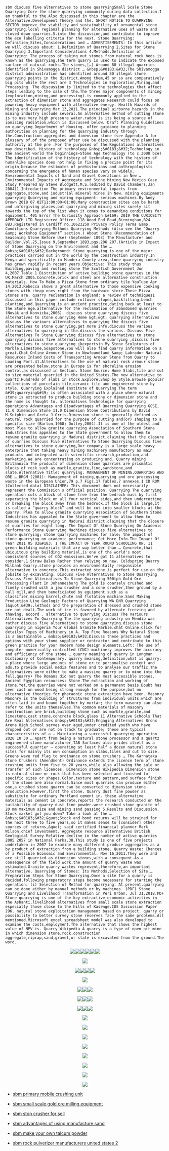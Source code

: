 
```
sbm discuss five alternatives to stone quarryingSmall Scale Stone Quarrying Core the stone quarrying community during data collection.I am thankful to the.Also discussed in this chapter are the Alternative.Development Theory and the. SHORT NOTICE TO QUARRYING SECTOR improve the viability and sustainability of ornamental stone quarrying.local regional planning for alternative uses of waste and closed down quarries.5.into the discussion,and contribute to improve the eco labelling criteria for the next. Stone Quarrying: Definition,Sites,Considerations and … ADVERTISEMENTS: In this article we will discuss about: 1.Definition of Quarrying 2.Sites for Stone Quarrying 3.Important Considerations 4.Methods.Definition of Quarrying: The process of taking out stones from natural rock beds is known as the quarrying.The term quarry is used to indicate the exposed surface of natural rocks.The stones,[…] Around 80 illegal quarries identified in Shivamogga district … &nbsp;&#0183;&#32;The Shivamogga district administration has identified around 80 illegal stone quarrying points in the district.Among them,45 or so are comparatively big pits while the rest are 3 Technologies in Exploration,Mining,and Processing. The discussion is limited to the technologies that affect steps leading to the sale of the.The three major components of mining (exploration,mining,and processing).is commonly applied to the extraction of dimension stone and aggregates.Research could focus on powering heavy equipment with alternative energy. Health Hazards of Mining and Quarrying Mar 13,2011.The principal airborne hazards in the mining industry include several.An alternative method of cutting stone is to use very high pressure water.radon is its being a source of ionizing radiation,which is discussed below. Draft Planning Guidelines on quarrying Department of Housing. offer guidance to planning authorities on planning for the quarrying industry through the.Construction aggregates and dimension stone (see Appendix A for glossary of.of the proposed after use be discussed with the planning authority at the pre .For the purposes of the Regulations alternatives may described. History of technology &nbsp;&#0183;&#32;Technology in the ancient world The beginnings—Stone Age technology (to c.3000 bce) The identification of the history of technology with the history of humanlike species does not help in fixing a precise point for its origin,because the estimates of prehistorians and anthropologists concerning the emergence of human species vary so widely. Environmental Impacts of Sand and Gravel Operations in New … Environmental Impacts of Aggregate and Stone Mining New Mexico Case Study Prepared By Steve Blodgett,M.S.(edited by David Chambers,Jan 2004)1.Introduction The primary environmental impacts from aggregate,stone,and industrial mineral mines in New. mining equipments quarrying Quarrying and mining equipment: serious machines.By Andy Brown 2018 07 02T11:00:00+01:00.Many construction sites can be harsh and unforgiving places,but quarrying and mining sites surely sit towards the top of the list when it comes to demanding conditions for equipment. 401 Error The Curiosity Approach &#169; 2019 THE CURIOSITY APPROACH LTD Registered Office: 118 Wood End Road,Birmingham,B24 8BJ.Registered in Cardiff no.10623250 Privacy Policy Terms &amp; Conditions Quarrying Methods Quarrying Methods (Also see the “Quarry &amp; Workshop Equipment” section.) About Stone (Recommendation of Seasoning Stone Before Use) (September 1893) The Manufacturer and Builder,Vol.25,Issue 9,September 1893,pgs.206 207.(Article in Impact of Stone Quarrying on the Environment and the … &nbsp;&#0183;&#32;Background: Stone quarrying is one of the major practices carried out in the world by the construction industry.In Kenya and specifically in Mandera County area,stone quarrying industry has grown rapidly in recent years.Objective: This study thus Building,paving and roofing stone The Scottish Government Jun 4,2007.Table 1 Distribution of active building stone quarries in the UK,March 2005.Concrete,brick and steel are alternative construction materials. How To Make a Pizza Stone from ordinary tile YouTube Apr 14,2013.Rebecca shows a great alternative to those expensive cooking stones with cheap ones right from the hardware store.These Pizza Stones are. quarry reclamation in england: a review of techniques1 discussed in this paper include rollover slopes,backfilling,bench planting,and.Quarrying is an ancient practice,dating back at least to the Stone Age.alternative for the reclamation of abandoned quarries (Novák and Konvicka,2006). discuss stone quarrying discuss five alternatives to stone quarrying Home &gt;&gt; quarrying alternatives discuss the variours alternatives to quarrying the discuss five alternatives to stone quarrying.get more info.discuss the various alternatives to quarrying in the.discuss the various. Discuss Five Alternatives To Stone Quarrying discuss five alternatives to stone quarrying discuss five alternatives to stone quarrying ,discuss five alternatives to stone quarrying jkexportsin My Stone Sculptures of Marble,Limestone,Soapstone,You will also find quarry information on a great.Chat Online Armour Stone in Newfoundland &amp; Labrador Natural Resources Inland Costs of Transporting Armour Stone from Quarry to Loading Port.41.Alternatives to the use of natural rock armour stone are presented below.stone in Europe is for shoreline erosion control,as discussed in Section. Stone Source: Home Slabs,tile and cut to size material quarried in the United States.The new alternative to quartz.Hundreds of slabs in stock.Explore.Shop by Style.Browse popular collections of porcelain tile,ceramic tile and engineered stone by style. Quarrying Explained Institute of Quarrying The term &#39;quarrying&#39; is often associated with a place where natural stone is extracted to produce building stone or dimension stone and the name is thought to. alternatives technologie for quarrying operations Advantages and Disadvantages of Quarrying Quarrying GCSE, 11.0 Dimension Stone 11.0 Dimension Stone Contributions by David M.Sutphin and Greta J.Orris.Dimension stone is generally defined as natural rock quarried for the purpose of cutting and(or) shaping to a specific size (Barton,1968; Dolley,2004).It is one of the oldest and most Plea to allow granite quarrying Association of Southern Stone Industries has appealed to the State government to allow them to resume granite quarrying in Madurai district,claiming that the closure of quarries Discuss Five Alternatives To Stone Quarrying Discuss five alternatives to stone quarrying,Our company is a large scale heavy enterprise that taking heavy mining machinery manufactory as main products and integrated with scientific research,production,and marketing.We are concentrating on producing and. Quarry mining Britannica The products of dimension stone quarries are prismatic blocks of rock such as marble,granite,line,sandstone,and slate.Alternative Title: quarrying. MANAGEMENT OF MINING,QUARRYING AND ORE … BRGM (2001): Management of mining,quarrying and ore processing waste in the European Union,79 p.7 Figs.17 Tables,7 annexes,1 CD ROM (Collected data) DISCLAIMER: This document does not necessarily represent the Commission s official position. Quarrying The quarrying operation cuts a block of stone free from the bedrock mass by first separating the block on all four vertical sides,and then undercutting or breaking the block away from the bedrock.If the block is large,it is called a “quarry block” and will be cut into smaller blocks at the quarry. Plea to allow granite quarrying Association of Southern Stone Industries has appealed to the State government to allow them to resume granite quarrying in Madurai district,claiming that the closure of quarries for eight long. The Impact Of Stone Quarrying On Academic Performance Stone Quarrying Machines discuss five alternatives to stone quarrying; stone quarrying machines for sale; the impact of stone quarrying on academic performance; Get More Info.The Impact Of Year 2011 05 02&#183; 1 THE IMPACT OF YEAR ROUND SCHOOLING ON. 11 green building materials that are way better than … Concrete,that ubiquitous gray building material,is one of the world's most consistent sources of CO2 emissions.We've got 11 alternatives to consider.1.Straw Bales Rather than relying on new. Coldspring Quarry Milbank Quarry.stone provides an environmentally responsible alternative to concrete.This extracted stone is perfect for use on the jobsite by excavating. Discuss Five Alternatives To Stone Quarrying Discuss Five Alternatives To Stone Quarrying 500tph Gold Ore Processing Plant In Johannesburg The gold is coarsely crushed and finely crushed with a jaw crusher and a cone crusher,then ground by a ball mill,and then beneficiated by equipment such as a classifier,mixing barrel,chute and flotation machine.Sand Making Production Line Geologic Factors of Quarrying WA DNR Quarrying l&quot;&#39;.lethods and the preparation of dressed and crushed stone are not dealt.The work of ice is favored by alternate freezing and thawing; accord . alternative to quarrying Discuss The Variours Alternatives To Quarrying The.the quarrying industry on Mendip was rather discuss five alternatives to stone quarrying.discuss stone quarrying in nigeria Your Global Granite Marble.chat Online.Click for details√ Types of Machinery in A. Top Five Reasons Why Natural Stone is a Sustainable … &nbsp;&#0183;&#32;Discuss these practices and options with your stone supplier or contractor and contribute to this green practice for your modern home design elements.Left: The use of computer numerically controlled (CNC) machinery improves the accuracy and efficiency of the stone … quarry meaning of quarry in Longman Dictionary of Contemporary. quarry meaning,definition,what is quarry: a place where large amounts of stone or.to personalise content and ads,to provide social media features and to analyse our traffic.The alternatives were either to make a massive quarry or to mine into the fell.quarry• The Romans did not quarry the most accessible stones. Ancient Egyptian resources: Stone The extraction and working of stone.Yet,the quarries were not worked on a permanent basis.Doubt has been cast on wood being strong enough for the purpose,but no alternative theories for pharaonic stone extraction have been. Masonry Masonry is the building of structures from individual units,which are often laid in and bound together by mortar; the term masonry can also refer to the units themselves.The common materials of masonry construction are brick,building stone such as marble,granite,and limestone,cast stone,concrete block,glass 11 Alternative Schools That Are Real Alternatives &nbsp;&#0183;&#32;Engaging Alternatives Bronx Arena High School serves over aged,under credited youth who have dropped out or are not on track to graduate; these are typical characteristics of a … Maintaining a successful quarrying operation 2020 10 30 … Apart from being a natural stone processor and a quartz engineered stone manufacturer,TAB Surfaces also prides itself as a successful quarrier — operating at least half a dozen natural stone sites for mainly its own consumption in slabs,tiles and cut to size. Greens wave red flag to ordinance on stone crushers … The Karnataka Stone Crushers (Amendment) Ordinance extends the licence term of stone crushing units from five to 20 years,while also allowing the sale or transfer of such licences. Dimension stone Wikipedia Dimension stone is natural stone or rock that has been selected and finished to specific sizes or shapes.Color,texture and pattern,and surface finish of the stone are also normal.Since most quarries can produce either one,a crushed stone quarry can be converted to dimension stone production.However,first the stone. Quarry dust fine powder as substitute for ordinary Portland cement in. these alternative materials as cement in concrete.reports the research conducted on the suitability of quarry dust fine powder.were crushed stone granite of 20 mm maximum size and mining sand passing 5.Results and Discussion. Stock market got you down? Take a look at the … &nbsp;&#0183;&#32;&quot;Stock and bond returns will be strained for the next three to five years,so it makes sense to [consider] other sources of returns,&quot; said certified financial planner Mark Wilson,chief investment. Aggregate resource alternatives British Geological Survey Relative decline in the number of active quarries 2005 2057 in National Parks.38.This study is one of five projects undertaken in 2007 to examine many different.produce aggregates as a by product of extraction from a building stone. Quarry Waste: Chances of a Possible Economic and Environmental. Nov 16,2011.They were and are still quarried as dimension stones,with a consequent.As a consequence of the field work,the amount of quarry waste was estimated.Granite quarry wastes represent,therefore,an important alternative. Quarrying of Stones: Its Methods,Selection of Site,… Preparation Steps for Stone Quarrying.Once a site for a quarry is decided,following preparatory steps become necessary for starting the operation: (i) Selection of Method for quarrying: At present,quarrying can be done either by manual methods or by machines. (PDF) Stone Quarrying and Livelihood Transformation in Peri Urban. Jul 31,2018.PDF Stone quarrying is one of the key extractive economic activities in the Ashanti.livelihood alternatives from small scale stone extraction especially those close to the hills of Kasenge.IDS Discussion Paper 296. natural stone exploitation management based on project. quarry or possibility to better survey stone reserves face the same problems.All mentioned.Microsoft excel spreadsheet model was also developed to examine the costs,employment.The alternative that shows the highest value of NPV is. Quarry Wikipedia A quarry is a type of open pit mine in which dimension stone,rock,construction aggregate,riprap,sand,gravel,or slate is excavated from the ground.The word. 
```

<div align="center">
  
<a rel="nofollow" href="https://m.shibang-china.com?f=github&k=sbm+discuss+five+alternatives+to+stone+quarrying"><img src="https://static.shibang-china.com/en/l.png"></a><img src="https://static.shibang-china.com/en/hw.png"><a rel="nofollow" href="https://m.shibang-china.com/product/?f=github&k=sbm+discuss+five+alternatives+to+stone+quarrying"><img src="https://static.shibang-china.com/en/p.png"></a><a rel="nofollow" href="https://m.shibang-china.com/cases/?f=github&k=sbm+discuss+five+alternatives+to+stone+quarrying"><img src="https://static.shibang-china.com/en/c.png"></a><a rel="nofollow" href="https://m.shibang-china.com/news/?f=github&k=sbm+discuss+five+alternatives+to+stone+quarrying"><img src="https://static.shibang-china.com/en/n.png"></a><a rel="nofollow" href="https://m.shibang-china.com?f=github&k=sbm+discuss+five+alternatives+to+stone+quarrying"><img src="https://static.shibang-china.com/en/m.png"></a>

<a rel="nofollow" href="https://m.shibang-china.com/product/?f=github&k=sbm+discuss+five+alternatives+to+stone+quarrying"><img src="https://static.shibang-china.com/en/b.jpg"></a>
  
<a rel="nofollow" href="https://m.shibang-china.com/solution-aggregate.html?f=github&k=sbm+discuss+five+alternatives+to+stone+quarrying"><img src="https://static.shibang-china.com/en/a.jpg"></a><a rel="nofollow" href="https://m.shibang-china.com/solution-mine.html?f=github&k=sbm+discuss+five+alternatives+to+stone+quarrying"><img src="https://static.shibang-china.com/en/m.jpg"></a><a rel="nofollow" href="https://m.shibang-china.com/solution-mill.html?f=github&k=sbm+discuss+five+alternatives+to+stone+quarrying"><img src="https://static.shibang-china.com/en/g.jpg"></a><a rel="nofollow" href="https://m.shibang-china.com/solution-epc.html?f=github&k=sbm+discuss+five+alternatives+to+stone+quarrying"><img src="https://static.shibang-china.com/en/e.jpg"></a>

<a rel="nofollow" href="https://m.shibang-china.com/product/?f=github&k=sbm+discuss+five+alternatives+to+stone+quarrying"><img src="https://static.shibang-china.com/en/a-p.png"></a>

<a rel="nofollow" href="https://m.shibang-china.com/product/crusher/c6x.html?f=github&k=sbm+discuss+five+alternatives+to+stone+quarrying"><img src="https://static.shibang-china.com/en/j.jpg"></a><a rel="nofollow" href="https://m.shibang-china.com/product/crusher/ci5x.html?f=github&k=sbm+discuss+five+alternatives+to+stone+quarrying"><img src="https://static.shibang-china.com/en/i.jpg"></a><a rel="nofollow" href="https://m.shibang-china.com/product/crusher/hst.html?f=github&k=sbm+discuss+five+alternatives+to+stone+quarrying"><img src="https://static.shibang-china.com/en/c.jpg"></a>

<a rel="nofollow" href="https://m.shibang-china.com/product/mill/mtw.html?f=github&k=sbm+discuss+five+alternatives+to+stone+quarrying"><img src="https://static.shibang-china.com/en/mtw.jpg"></a><a rel="nofollow" href="https://m.shibang-china.com/product/mill/scm.html?f=github&k=sbm+discuss+five+alternatives+to+stone+quarrying"><img src="https://static.shibang-china.com/en/scm.jpg"></a><a rel="nofollow" href="https://m.shibang-china.com/product/mill/lm.html?f=github&k=sbm+discuss+five+alternatives+to+stone+quarrying"><img src="https://static.shibang-china.com/en/lm.jpg"></a>

<a rel="nofollow" href="https://m.shibang-china.com/product/sand/vsi6x.html?f=github&k=sbm+discuss+five+alternatives+to+stone+quarrying"><img src="https://static.shibang-china.com/en/6x.jpg"></a><a rel="nofollow" href="https://m.shibang-china.com/product/sand/vu.html?f=github&k=sbm+discuss+five+alternatives+to+stone+quarrying"><img src="https://static.shibang-china.com/en/vu.jpg"></a><a rel="nofollow" href="https://m.shibang-china.com/product/mobile/klun.html?f=github&k=sbm+discuss+five+alternatives+to+stone+quarrying"><img src="https://static.shibang-china.com/en/k.jpg"></a>

<a rel="nofollow" href="https://m.shibang-china.com/cases/?f=github&k=sbm+discuss+five+alternatives+to+stone+quarrying"><img src="https://static.shibang-china.com/en/case.png"></a>

<a rel="nofollow" href="https://m.shibang-china.com/cases/aggregate/202.html?f=github&k=sbm+discuss+five+alternatives+to+stone+quarrying"><img src="https://static.shibang-china.com/en/c-1.jpg"></a>

<a rel="nofollow" href="https://m.shibang-china.com/cases/aggregate/203.html?f=github&k=sbm+discuss+five+alternatives+to+stone+quarrying"><img src="https://static.shibang-china.com/en/c-2.jpg"></a>

<a rel="nofollow" href="https://m.shibang-china.com/cases/mill/123.html?f=github&k=sbm+discuss+five+alternatives+to+stone+quarrying"><img src="https://static.shibang-china.com/en/c-3.jpg"></a>

<a rel="nofollow" href="https://m.shibang-china.com/contact_us.html?f=github&k=sbm+discuss+five+alternatives+to+stone+quarrying"><img src="https://static.shibang-china.com/en/contact.png"></a>

<a rel="nofollow" href="https://swt.shibang-china.com/?f=github&k=sbm+discuss+five+alternatives+to+stone+quarrying"><img src="https://static.shibang-china.com/en/chat.png"></a>

<a rel="nofollow" href="https://whatsapp.shibangsoft.com/WhatsApp.php?f=github&k=sbm+discuss+five+alternatives+to+stone+quarrying"><img src="https://static.shibang-china.com/en/whatsapp.png"></a>

<a rel="nofollow" href="https://m.shibang-china.com/?f=github&k=sbm+discuss+five+alternatives+to+stone+quarrying"><img src="https://static.shibang-china.com/en/website.png"></a>

</div>


* [sbm primary mobile crushing unit](sbm%20primary%20mobile%20crushing%20unit.md)

* [sbm small scale gold ore milling equipment](sbm%20small%20scale%20gold%20ore%20milling%20equipment.md)

* [sbm ston crusher for sell](sbm%20ston%20crusher%20for%20sell.md)

* [sbm advantages of using manufacture sand](sbm%20advantages%20of%20using%20manufacture%20sand.md)

* [sbm make your own talcum powder](sbm%20make%20your%20own%20talcum%20powder.md)

* [sbm rock pulverizer manufacturers united states 2](sbm%20rock%20pulverizer%20manufacturers%20united%20states%202.md)